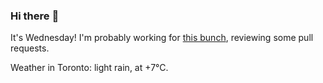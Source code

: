 ### Hi there :wave:

It's Wednesday! I'm probably working for [this bunch](https://github.com/kohofinancial), reviewing some pull requests.

Weather in Toronto: light rain, at +7°C.
